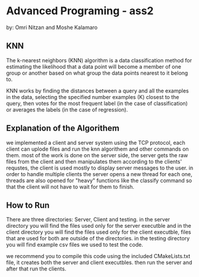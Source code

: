# Advanced Programing - ass2
by: Omri Nitzan and Moshe Kalamaro


## KNN
The k-nearest neighbors (KNN) algorithm is a data classification method for estimating the likelihood that a data point will become a member of one group or another based on what group the data points nearest to it belong to.

KNN works by finding the distances between a query and all the examples in the data, selecting the specified number examples (K) closest to the query, then votes for the most frequent label (in the case of classification) or averages the labels (in the case of regression).

## Explanation of the Algorithem
we implemented a client and server system using the TCP protocol, each client can uplode files and run the knn algorithem and other commands on them. most of the work is done on the server side, the server gets the raw files from the client and then manipulates them according to the clients' requstes, the client is used mostly to display server messages to the user.
in order to handle multiple clients the server opens a new thread for each one, threads are also opened for "heavy" functions like the classify command so that the client will not have to wait for them to finish.

## How to Run

There are three directories: Server, Client and testing.
in the server directory you will find the files used only for the server executble and in the client directory you will find the files used only for the client executble, files that are used for both are outside of the directories.
in the testing directory you will find example csv files we used to test the code.

we recommend you to compile this code using the included CMakeLists.txt file, it creates both the server and client executbles. then run the server and after that run the clients.


